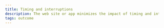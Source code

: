 ```yaml
---
title: Timing and interruptions
description: The web site or app minimizes the impact of timing and interruptions
tags: outcome
---
```

